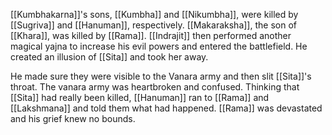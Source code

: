 [[Kumbhakarna]]'s sons, [[Kumbha]] and [[Nikumbha]], were killed by [[Sugriva]] and [[Hanuman]], respectively. [[Makaraksha]], the son of [[Khara]], was killed by [[Rama]]. [[Indrajit]] then performed another magical yajna to increase his evil powers and entered the battlefield. He created an illusion of [[Sita]] and took her away.

He made sure they were visible to the Vanara army and then slit [[Sita]]'s throat. The vanara army was heartbroken and confused. Thinking that [[Sita]] had really been killed, [[Hanuman]] ran to [[Rama]] and [[Lakshmana]] and told them what had happened. [[Rama]] was devastated and his grief knew no bounds.